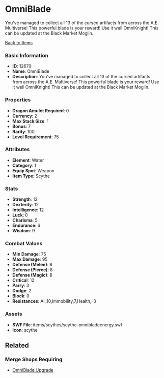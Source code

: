 # OmniBlade

You've managed to collect all 13 of the cursed artifacts from across the A.E. Multiverse! This powerful blade is your reward! Use it well OmniKnight! This can be updated at the Black Market Moglin.

[Back to Items](../items.md)

### Basic Information

- **ID**: 12670
- **Name**: OmniBlade
- **Description**: You&#039;ve managed to collect all 13 of the cursed artifacts from across the A.E. Multiverse! This powerful blade is your reward! Use it well OmniKnight! This can be updated at the Black Market Moglin.

### Properties

- **Dragon Amulet Required**: 0
- **Currency**: 2
- **Max Stack Size**: 1
- **Bonus**: 7
- **Rarity**: 100
- **Level Requirement**: 75

### Attributes

- **Element**: Water
- **Category**: 1
- **Equip Spot**: Weapon
- **Item Type**: Scythe

### Stats

- **Strength**: 12
- **Dexterity**: 12
- **Intelligence**: 12
- **Luck**: 0
- **Charisma**: 5
- **Endurance**: 6
- **Wisdom**: 9

### Combat Values

- **Min Damage**: 75
- **Max Damage**: 95
- **Defense (Melee)**: 8
- **Defense (Pierce)**: 8
- **Defense (Magic)**: 8
- **Critical**: 12
- **Parry**: 3
- **Dodge**: 2
- **Block**: 0
- **Resistances**: All,10,Immobility,7,Health,-3

### Assets

- **SWF File**: items/scythes/scythe-omnibladeenergy.swf
- **Icon**: scythe

## Related

### Merge Shops Requiring

- [OmniBlade Upgrade](../merge-shops/211-omniblade-upgrade.md)

